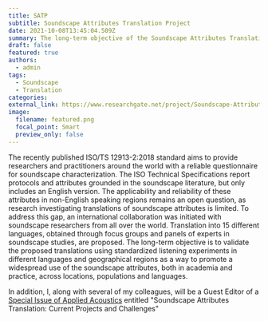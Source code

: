 ```yaml
---
title: SATP
subtitle: Soundscape Attributes Translation Project
date: 2021-10-08T13:45:04.509Z
summary: The long-term objective of the Soundscape Attributes Translation Project (SATP) is to generate validated translations of soundscape attributes using standardized listening experiments in different languages and geographical regions as a way to promote a widespread use of the soundscape attributes, both in academia and practice, across locations, populations and languages.
draft: false
featured: true
authors:
  - admin
tags: 
  - Soundscape
  - Translation
categories:
external_link: https://www.researchgate.net/project/Soundscape-Attributes-Translation-Project-SATP
image:
  filename: featured.png
  focal_point: Smart
  preview_only: false
---
```


The recently published ISO/TS 12913-2:2018 standard aims to provide researchers and practitioners around the world with a reliable questionnaire for soundscape characterization. The ISO Technical Specifications report protocols and attributes grounded in the soundscape literature, but only includes an English version. The applicability and reliability of these attributes in non-English speaking regions remains an open question, as research investigating translations of soundscape attributes is limited. To address this gap, an international collaboration was initiated with soundscape researchers from all over the world. Translation into 15 different languages, obtained through focus groups and panels of experts in soundscape studies, are proposed. The long-term objective is to validate the proposed translations using standardized listening experiments in different languages and geographical regions as a way to promote a widespread use of the soundscape attributes, both in academia and practice, across locations, populations and languages.

In addition, I, along with several of my colleagues, will be a Guest Editor of a [Special Issue of Applied Acoustics](https://www.journals.elsevier.com/applied-acoustics/call-for-papers/special-issue-on-soundscape-attributes-translation-current-projects-and-challenges) entitled "Soundscape Attributes Translation: Current Projects and Challenges"